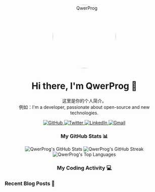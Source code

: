 <div align="center">
  
  <img src="https://github.com/QwerProg.png" width="200" height="200" alt="QwerProg" style="border-radius:50%;">
  
  # Hi there, I'm QwerProg 👋
  
  这里是你的个人简介。
  <br>
  例如：I'm a developer, passionate about open-source and new technologies.
  
  <p>
    <a href="https://github.com/QwerProg">
      <img src="https://img.shields.io/badge/GitHub-100000?style=for-the-badge&logo=github&logoColor=white" alt="GitHub">
    </a>
    <a href="https://twitter.com/YOUR_TWITTER_USERNAME">
      <img src="https://img.shields.io/badge/Twitter-1DA1F2?style=for-the-badge&logo=twitter&logoColor=white" alt="Twitter">
    </a>
    <a href="https://www.linkedin.com/in/YOUR_LINKEDIN_USERNAME">
      <img src="https://img.shields.io/badge/LinkedIn-0A66C2?style=for-the-badge&logo=linkedin&logoColor=white" alt="LinkedIn">
    </a>
     <a href="mailto:YOUR_EMAIL@gmail.com">
      <img src="https://img.shields.io/badge/Gmail-D14836?style=for-the-badge&logo=gmail&logoColor=white" alt="Gmail">
    </a>
  </p>
</div>

<div align="center">
  
  ### My GitHub Stats 📊
  
  ![QwerProg's GitHub Stats](https://github-readme-stats.vercel.app/api?username=QwerProg&show_icons=true&theme=tokyonight&count_private=true&include_all_commits=true&height=195)
  ![QwerProg's GitHub Streak](https://github-readme-streak-stats.herokuapp.com?user=QwerProg&theme=tokyonight&date_format=M%20j%5B%2C%20Y%5D&height=195)
  ![QwerProg's Top Languages](https://github-readme-stats.vercel.app/api/top-langs/?username=QwerProg&layout=compact&theme=tokyonight&height=195)

</div>

<div align="center">

  ### My Coding Activity 💻

  </div>

<div align="left">

  ### Recent Blog Posts 📝

  </div>
